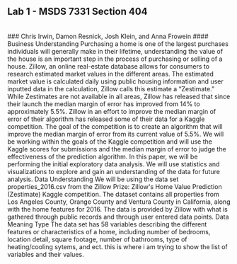 
## Lab 1 - MSDS 7331 Section 404  
<br>  
### Chris Irwin, Damon Resnick, Josh Klein, and Anna Frowein  
#### Business Understanding  
Purchasing a home is one of the largest purchases individuals will generally make in their lifetime, understanding the value of the house is an important step in the process of purchasing or selling of a house. Zillow, an online real-estate database allows for consumers to research estimated market values in the different areas. The estimated market value is calculated daily using public housing information and user inputted data in the calculation, Zillow calls this estimate a “Zestimate.” While Zestimates are not available in all areas, Zillow has released that since their launch the median margin of error has improved from 14% to approximately 5.5%.  
Zillow in an effort to improve the median margin of error of their algorithm has released some of their data for a Kaggle competition. The goal of the competition is to create an algorithm that will improve the median margin of error from its current value of 5.5%. We will be working within the goals of the Kaggle competition and will use the Kaggle scores for submissions and the median margin of error to judge the effectiveness of the prediction algorithm.  
In this paper, we will be performing the initial exploratory data analysis. We will use statistics and visualizations to explore and gain an understanding of the data for future analysis.  
Data Understanding  
We will be using the data set properties_2016.csv from the Zillow Prize: Zillow's Home Value Prediction (Zestimate) Kaggle competition. The dataset contains all properties from Los Angeles County, Orange County and Ventura County in California, along with the home features for 2016. The data is provided by Zillow with what is gathered through public records and through user entered data points.  
Data Meaning Type  
The data set has 58 variables describing the different features or characteristics of a home, including number of bedrooms, location detail, square footage, number of bathrooms, type of heating/cooling sytems, and ect.  
this is where i am trying to show the list of variables and their values.  
